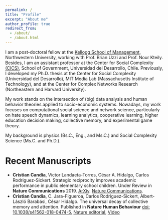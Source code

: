 ```yaml
---
permalink: /
title: "Profile"
excerpt: "About me"
author_profile: true
redirect_from: 
  - /about/
  - /about.html
---
```


I am a post-doctoral fellow at the [ Kellogg School of Management](http://www.kellogg.northwestern.edu/), Northwestern University, working with Prof. Brian Uzzi and Prof. Nour Kteily. Besides, I am an assistant professor at the Center for Social Complexity [(CICS)](https://complejidadsocial.udd.cl/), School of Government, Universidad del Desarrollo, Chile. Previously, I developed my Ph.D. thesis at the Center for Social Complexity (Universidad del Desarrollo), MIT Media Lab (Massachusetts Institute of Technology), and at the Center for Complex Networks Research (Northeastern and Harvard University).

My work stands on the intersection of (big) data analysis and human behavior theories applied to socio-economic systems. Nowadays, my work focuses on computational social science and network science, particularly on hate speech dynamics, learning analytics, cooperative learning, higher education decision making, collective memory, and experimental game theory.

My background is physics (Bs.C., Eng., and Ms.C.) and Social Complexity Science (Ms.C. and Ph.D.).


Recent Manuscripts
===================

<ul>
<li><strong>Cristian Candia</strong>, Victor Landaeta-Torres, César A. Hidalgo, Carlos Rodriguez-Sickert. Strategic reciprocity improves academic performance in public elementary school children. Under Review in <strong>Nature Communications</strong> 2019. <a href="https://arxiv.org/pdf/1909.11713.pdf/"> ArXiv</a>. <a href="https://nature-research-under-consideration.nature.com/users/37265-nature-communications/posts/55218-strategic-reciprocity-improves-academic-performance-in-public-elementary-school-children/"> Nature Communications</a>.</li>
  
<li> <strong> Cristian Candia</strong>, C. Jara-Figueroa, Carlos Rodriguez-Sickert, Albert-László Barabási, César Hidalgo. The universal decay of collective memory and attention. Published in <strong> Nature Human Behaviour</strong>  <a href="https://www.nature.com/articles/s41562-018-0474-5"> doi: 10.1038/s41562-018-0474-5.</a>  <a href="https://www.nature.com/articles/d41586-018-07719-w"> Nature editorial</a>, <a href="https://go.nature.com/2Eoi0Rg"> Video</a> </li>
</ul>

